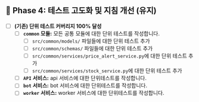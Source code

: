 ## 🌟 Phase 4: 테스트 고도화 및 지침 개선 (유지)

-   [ ] **(기존) 단위 테스트 커버리지 100% 달성**
    -   [ ] **`common` 모듈:** 모든 공통 모듈에 대한 단위 테스트를 작성합니다.
        -   [ ] `src/common/models/` 파일들에 대한 단위 테스트 추가
        -   [ ] `src/common/schemas/` 파일들에 대한 단위 테스트 추가
        -   [ ] `src/common/services/price_alert_service.py`에 대한 단위 테스트 추가
        -   [ ] `src/common/services/stock_service.py`에 대한 단위 테스트 추가
    -   [ ] **`API` 서비스:** api 서비스에 대한 단위테스트를 작성합니다.
    -   [ ] **`bot` 서비스:** bot 서비스에 대한 단위테스트를 작성합니다.
    -   [ ] **`worker` 서비스:** worker 서비스에 대한 단위테스트를 작성합니다.
